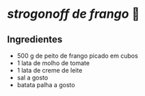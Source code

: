 # *strogonoff de frango* :chicken:

## **Ingredientes**

- 500 g de peito de frango picado em cubos
- 1 lata de molho de tomate
- 1 lata de creme de leite
- sal a gosto
- batata palha a gosto









